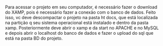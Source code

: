 Para acessar o projeto em seu computador, é necessário fazer o download do XAMP, pois é necessário fazer a conexão com o banco de dados.
Feito isso, vc deve descompactar o projeto na pasta ht docs, que está localizada na partição q seu sistema operacional está instalado e dentro da pasta xamp.
Posteriormente deve abrir o xamp e da start no APACHE e no MySQL e depois abrir o localhost do banco de dados e fazer o upload do sql que está na pasta BD do projeto.
 
